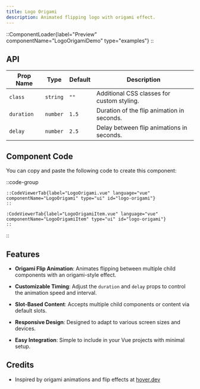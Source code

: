 ```yaml
---
title: Logo Origami
description: Animated flipping logo with origami effect.
---
```


::ComponentLoader{label="Preview" componentName="LogoOrigamiDemo" type="examples"}
::

## API

| Prop Name  | Type     | Default | Description                                |
| ---------- | -------- | ------- | ------------------------------------------ |
| `class`    | `string` | `""`    | Additional CSS classes for custom styling. |
| `duration` | `number` | `1.5`   | Duration of the flip animation in seconds. |
| `delay`    | `number` | `2.5`   | Delay between flip animations in seconds.  |

## Component Code

You can copy and paste the following code to create this component:

::code-group

    ::CodeViewerTab{label="LogoOrigami.vue" language="vue" componentName="LogoOrigami" type="ui" id="logo-origami"}
    ::

    :CodeViewerTab{label="LogoOrigamiItem.vue" language="vue" componentName="LogoOrigamiItem" type="ui" id="logo-origami"}
    ::

::

## Features

- **Origami Flip Animation**: Animates flipping between multiple child components with an origami-style effect.

- **Customizable Timing**: Adjust the `duration` and `delay` props to control the animation speed and interval.

- **Slot-Based Content**: Accepts multiple child components or content via default slots.

- **Responsive Design**: Designed to adapt to various screen sizes and devices.

- **Easy Integration**: Simple to include in your Vue projects with minimal setup.

## Credits

- Inspired by origami animations and flip effects at [hover.dev](www.hover.dev/components/other#logo-origami)
